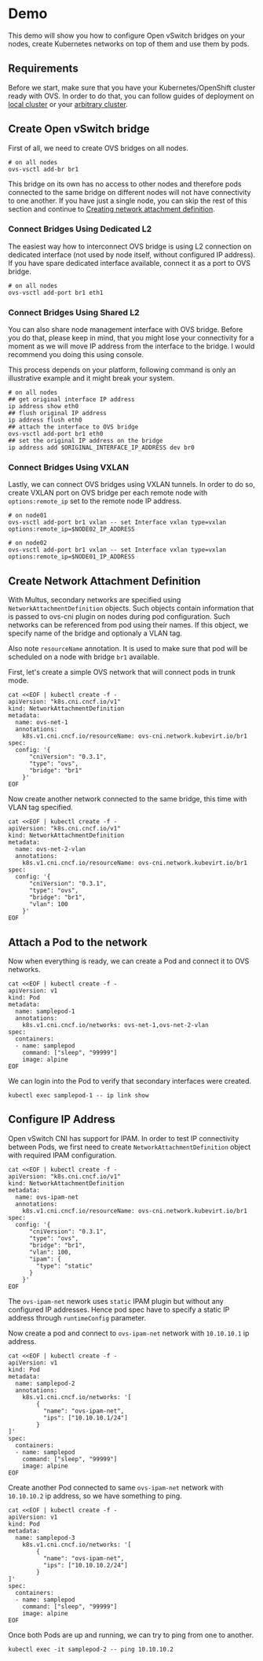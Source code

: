 # Demo

This demo will show you how to configure Open vSwitch bridges on your nodes,
create Kubernetes networks on top of them and use them by pods.

## Requirements

Before we start, make sure that you have your Kubernetes/OpenShift cluster
ready with OVS. In order to do that, you can follow guides of deployment on
[local cluster](deployment-on-local-cluster.md) or your [arbitrary
cluster](deployment-on-arbitrary-cluster.md).

## Create Open vSwitch bridge

First of all, we need to create OVS bridges on all nodes.

```shell
# on all nodes
ovs-vsctl add-br br1
```

This bridge on its own has no access to other nodes and therefore pods
connected to the same bridge on different nodes will not have connectivity to
one another. If you have just a single node, you can skip the rest of this
section and continue to [Creating network attachment
definition](#create-network-attachment-definition).

### Connect Bridges Using Dedicated L2

The easiest way how to interconnect OVS bridge is using L2 connection on
dedicated interface (not used by node itself, without configured IP address).
If you have spare dedicated interface available, connect it as a port to OVS
bridge.

```shell
# on all nodes
ovs-vsctl add-port br1 eth1
```

### Connect Bridges Using Shared L2

You can also share node management interface with OVS bridge. Before you do
that, please keep in mind, that you might lose your connectivity for a moment
as we will move IP address from the interface to the bridge. I would recommend
you doing this using console.

This process depends on your platform, following command is only an
illustrative example and it might break your system.

```shell
# on all nodes
## get original interface IP address
ip address show eth0
## flush original IP address
ip address flush eth0
## attach the interface to OVS bridge
ovs-vsctl add-port br1 eth0
## set the original IP address on the bridge
ip address add $ORIGINAL_INTERFACE_IP_ADDRESS dev br0
```

### Connect Bridges Using VXLAN

Lastly, we can connect OVS bridges using VXLAN tunnels. In order to do so,
create VXLAN port on OVS bridge per each remote node with `options:remote_ip`
set to the remote node IP address.

```shell
# on node01
ovs-vsctl add-port br1 vxlan -- set Interface vxlan type=vxlan options:remote_ip=$NODE02_IP_ADDRESS

# on node02
ovs-vsctl add-port br1 vxlan -- set Interface vxlan type=vxlan options:remote_ip=$NODE01_IP_ADDRESS
```

## Create Network Attachment Definition

With Multus, secondary networks are specified using
`NetworkAttachmentDefinition` objects. Such objects contain information that is
passed to ovs-cni plugin on nodes during pod configuration. Such networks can
be referenced from pod using their names. If this object, we specify name of
the bridge and optionaly a VLAN tag.

Also note `resourceName` annotation. It is used to make sure that pod will
be scheduled on a node with bridge `br1` available.

First, let's create a simple OVS network that will connect pods in trunk mode.

```shell
cat <<EOF | kubectl create -f -
apiVersion: "k8s.cni.cncf.io/v1"
kind: NetworkAttachmentDefinition
metadata:
  name: ovs-net-1
  annotations:
    k8s.v1.cni.cncf.io/resourceName: ovs-cni.network.kubevirt.io/br1
spec:
  config: '{
      "cniVersion": "0.3.1",
      "type": "ovs",
      "bridge": "br1"
    }'
EOF
```

Now create another network connected to the same bridge, this time with VLAN
tag specified.

```shell
cat <<EOF | kubectl create -f -
apiVersion: "k8s.cni.cncf.io/v1"
kind: NetworkAttachmentDefinition
metadata:
  name: ovs-net-2-vlan
  annotations:
    k8s.v1.cni.cncf.io/resourceName: ovs-cni.network.kubevirt.io/br1
spec:
  config: '{
      "cniVersion": "0.3.1",
      "type": "ovs",
      "bridge": "br1",
      "vlan": 100
    }'
EOF
```

## Attach a Pod to the network

Now when everything is ready, we can create a Pod and connect it to OVS
networks.

```shell
cat <<EOF | kubectl create -f -
apiVersion: v1
kind: Pod
metadata:
  name: samplepod-1
  annotations:
    k8s.v1.cni.cncf.io/networks: ovs-net-1,ovs-net-2-vlan
spec:
  containers:
  - name: samplepod
    command: ["sleep", "99999"]
    image: alpine
EOF
```

We can login into the Pod to verify that secondary interfaces were created.

```shell
kubectl exec samplepod-1 -- ip link show
```

## Configure IP Address

Open vSwitch CNI has support for IPAM. In order to test IP connectivity
between Pods, we first need to create `NetworkAttachmentDefinition` object
with required IPAM configuration.

```shell
cat <<EOF | kubectl create -f -
apiVersion: "k8s.cni.cncf.io/v1"
kind: NetworkAttachmentDefinition
metadata:
  name: ovs-ipam-net
  annotations:
    k8s.v1.cni.cncf.io/resourceName: ovs-cni.network.kubevirt.io/br1
spec:
  config: '{
      "cniVersion": "0.3.1",
      "type": "ovs",
      "bridge": "br1",
      "vlan": 100,
      "ipam": {
        "type": "static"
      }
    }'
EOF
```

The `ovs-ipam-net` nework uses `static` IPAM plugin but without any configured IP addresses.
Hence pod spec have to specify a static IP address through `runtimeConfig` parameter.

Now create a pod and connect to `ovs-ipam-net` network with `10.10.10.1` ip address.

```shell
cat <<EOF | kubectl create -f -
apiVersion: v1
kind: Pod
metadata:
  name: samplepod-2
  annotations:
    k8s.v1.cni.cncf.io/networks: '[
        {
          "name": "ovs-ipam-net",
          "ips": ["10.10.10.1/24"]
        }
]'
spec:
  containers:
  - name: samplepod
    command: ["sleep", "99999"]
    image: alpine
EOF
```

Create another Pod connected to same `ovs-ipam-net` network with `10.10.10.2` ip address,
so we have something to ping.

```shell
cat <<EOF | kubectl create -f -
apiVersion: v1
kind: Pod
metadata:
  name: samplepod-3
    k8s.v1.cni.cncf.io/networks: '[
        {
          "name": "ovs-ipam-net",
          "ips": ["10.10.10.2/24"]
        }
]'
spec:
  containers:
  - name: samplepod
    command: ["sleep", "99999"]
    image: alpine
EOF
```

Once both Pods are up and running, we can try to ping from one to another.

```shell
kubectl exec -it samplepod-2 -- ping 10.10.10.2
```
